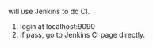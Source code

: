 
will use Jenkins to do CI.

1. login at localhost:9090
2. if pass, go to Jenkins CI page directly.
